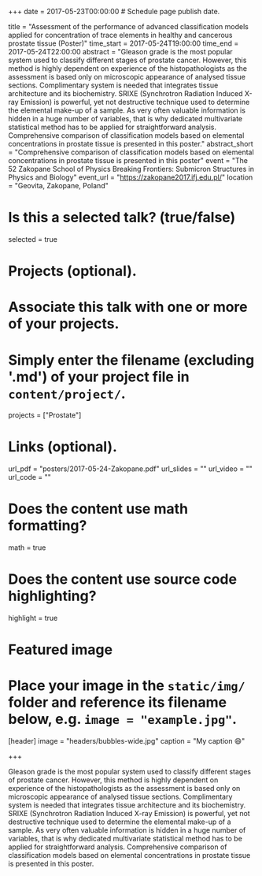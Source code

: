 +++
date = 2017-05-23T00:00:00  # Schedule page publish date.

title = "Assessment of the performance of advanced classification models applied for concentration of trace elements in healthy and cancerous prostate tissue (Poster)"
time_start = 2017-05-24T19:00:00
time_end = 2017-05-24T22:00:00
abstract = "Gleason grade is the most popular system used to classify different stages of prostate cancer. However, this method is highly dependent on experience of the histopathologists as the assessment is based only on microscopic appearance of analysed tissue sections. Complimentary system is needed that integrates tissue architecture and its biochemistry. SRIXE (Synchrotron Radiation Induced X-ray Emission) is powerful, yet not destructive technique used to determine the elemental make-up of a sample. As very often valuable information is hidden in a huge number of variables, that is why dedicated multivariate statistical method has to be applied for straightforward analysis. Comprehensive comparison of classification models based on elemental concentrations in prostate tissue is presented in this poster."
abstract_short = "Comprehensive comparison of classification models based on elemental concentrations in prostate tissue is presented in this poster"
event = "The 52 Zakopane School of Physics Breaking Frontiers: Submicron Structures in Physics and Biology"
event_url = "https://zakopane2017.ifj.edu.pl/"
location = "Geovita, Zakopane, Poland"

# Is this a selected talk? (true/false)
selected = true

# Projects (optional).
#   Associate this talk with one or more of your projects.
#   Simply enter the filename (excluding '.md') of your project file in `content/project/`.
projects = ["Prostate"]

# Links (optional).
url_pdf = "posters/2017-05-24-Zakopane.pdf"
url_slides = ""
url_video = ""
url_code = ""

# Does the content use math formatting?
math = true

# Does the content use source code highlighting?
highlight = true

# Featured image
# Place your image in the `static/img/` folder and reference its filename below, e.g. `image = "example.jpg"`.
[header]
image = "headers/bubbles-wide.jpg"
caption = "My caption :smile:"

+++

Gleason grade is the most popular system used to classify different stages of prostate cancer. However, this method is highly dependent on experience of the histopathologists as the assessment is based only on microscopic appearance of analysed tissue sections. Complimentary system is needed that integrates tissue architecture and its biochemistry. SRIXE (Synchrotron Radiation Induced X-ray Emission) is powerful, yet not destructive technique used to determine the elemental make-up of a sample. As very often valuable information is hidden in a huge number of variables, that is why dedicated multivariate statistical method has to be applied for straightforward analysis. Comprehensive comparison of classification models based on elemental concentrations in prostate tissue is presented in this poster.
